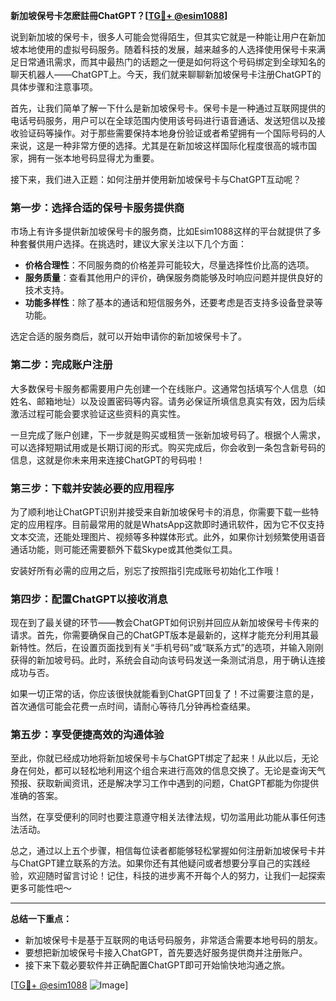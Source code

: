 **新加坡保号卡怎麽註冊ChatGPT？[[TG💪+ @esim1088](https://t.me/s/esim1088)]**

说到新加坡的保号卡，很多人可能会觉得陌生，但其实它就是一种能让用户在新加坡本地使用的虚拟号码服务。随着科技的发展，越来越多的人选择使用保号卡来满足日常通讯需求，而其中最热门的话题之一便是如何将这个号码绑定到全球知名的聊天机器人——ChatGPT上。今天，我们就来聊聊新加坡保号卡注册ChatGPT的具体步骤和注意事项。

首先，让我们简单了解一下什么是新加坡保号卡。保号卡是一种通过互联网提供的电话号码服务，用户可以在全球范围内使用该号码进行语音通话、发送短信以及接收验证码等操作。对于那些需要保持本地身份验证或者希望拥有一个国际号码的人来说，这是一种非常方便的选择。尤其是在新加坡这样国际化程度很高的城市国家，拥有一张本地号码显得尤为重要。

接下来，我们进入正题：如何注册并使用新加坡保号卡与ChatGPT互动呢？

### **第一步：选择合适的保号卡服务提供商**
市场上有许多提供新加坡保号卡的服务商，比如Esim1088这样的平台就提供了多种套餐供用户选择。在挑选时，建议大家关注以下几个方面：
- **价格合理性**：不同服务商的价格差异可能较大，尽量选择性价比高的选项。
- **服务质量**：查看其他用户的评价，确保服务商能够及时响应问题并提供良好的技术支持。
- **功能多样性**：除了基本的通话和短信服务外，还要考虑是否支持多设备登录等功能。

选定合适的服务商后，就可以开始申请你的新加坡保号卡了。

### **第二步：完成账户注册**
大多数保号卡服务都需要用户先创建一个在线账户。这通常包括填写个人信息（如姓名、邮箱地址）以及设置密码等内容。请务必保证所填信息真实有效，因为后续激活过程可能会要求验证这些资料的真实性。

一旦完成了账户创建，下一步就是购买或租赁一张新加坡号码了。根据个人需求，可以选择短期试用或是长期订阅的形式。购买完成后，你会收到一条包含新号码的信息，这就是你未来用来连接ChatGPT的号码啦！

### **第三步：下载并安装必要的应用程序**
为了顺利地让ChatGPT识别并接受来自新加坡保号卡的消息，你需要下载一些特定的应用程序。目前最常用的就是WhatsApp这款即时通讯软件，因为它不仅支持文本交流，还能处理图片、视频等多种媒体形式。此外，如果你计划频繁使用语音通话功能，则可能还需要额外下载Skype或其他类似工具。

安装好所有必需的应用之后，别忘了按照指引完成账号初始化工作哦！

### **第四步：配置ChatGPT以接收消息**
现在到了最关键的环节——教会ChatGPT如何识别并回应从新加坡保号卡传来的请求。首先，你需要确保自己的ChatGPT版本是最新的，这样才能充分利用其最新特性。然后，在设置页面找到有关“手机号码”或“联系方式”的选项，并输入刚刚获得的新加坡号码。此时，系统会自动向该号码发送一条测试消息，用于确认连接成功与否。

如果一切正常的话，你应该很快就能看到ChatGPT回复了！不过需要注意的是，首次通信可能会花费一点时间，请耐心等待几分钟再检查结果。

### **第五步：享受便捷高效的沟通体验**
至此，你就已经成功地将新加坡保号卡与ChatGPT绑定了起来！从此以后，无论身在何处，都可以轻松地利用这个组合来进行高效的信息交换了。无论是查询天气预报、获取新闻资讯，还是解决学习工作中遇到的问题，ChatGPT都能为你提供准确的答案。

当然，在享受便利的同时也要注意遵守相关法律法规，切勿滥用此功能从事任何违法活动。

总之，通过以上五个步骤，相信每位读者都能够轻松掌握如何注册新加坡保号卡并与ChatGPT建立联系的方法。如果你还有其他疑问或者想要分享自己的实践经验，欢迎随时留言讨论！记住，科技的进步离不开每个人的努力，让我们一起探索更多可能性吧～

---

**总结一下重点：**
- 新加坡保号卡是基于互联网的电话号码服务，非常适合需要本地号码的朋友。
- 要想把新加坡保号卡接入ChatGPT，首先要选好服务提供商并注册账户。
- 接下来下载必要软件并正确配置ChatGPT即可开始愉快地沟通之旅。

[[TG💪+ @esim1088](https://t.me/s/esim1088) ![Image](https://i.postimg.cc/4NQfJmqS/Snipaste-2025-05-13-00-14-12.png)]